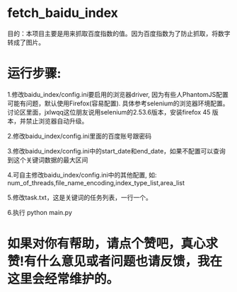 # fetch_baidu_index

目的：本项目主要是用来抓取百度指数的值。因为百度指数为了防止抓取，将数字转成了图片。

# 运行步骤:
1.修改baidu_index/config.ini要启用的浏览器driver, 因为有些人PhantomJS配置可能有问题，默认使用Firefox(容易配置).
  具体参考selenium的浏览器环境配置。讨论区里面，jxlwqq这位朋友说用selenium的2.53.6版本，安装firefox 45 版本，并禁止浏览器自动升级。

2.修改baidu_index/config.ini里面的百度账号跟密码

3.修改baidu_index/config.ini中的start_date和end_date，如果不配置可以查询到这个关键词数据的最大区间

4.可自主修改baidu_index/config.ini中的其他配置,
   如: num_of_threads,file_name_encoding,index_type_list,area_list

5.修改task.txt，这是关键词的任务列表，一行一个。

6.执行 python main.py

# 如果对你有帮助，请点个赞吧，真心求赞!有什么意见或者问题也请反馈，我在这里会经常维护的。
